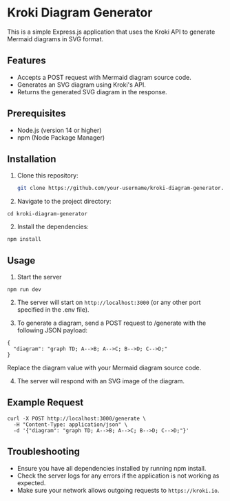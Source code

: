 # Kroki Diagram Generator

This is a simple Express.js application that uses the Kroki API to generate Mermaid diagrams in SVG format.

## Features

- Accepts a POST request with Mermaid diagram source code.
- Generates an SVG diagram using Kroki's API.
- Returns the generated SVG diagram in the response.

## Prerequisites

- Node.js (version 14 or higher)
- npm (Node Package Manager)

## Installation

1. Clone this repository:

   ```bash
   git clone https://github.com/your-username/kroki-diagram-generator.git
    ```

2. Navigate to the project directory:

```
cd kroki-diagram-generator
```

2. Install the dependencies:

```
npm install
```

## Usage
1. Start the server

```
npm run dev
```

2. The server will start on `http://localhost:3000` (or any other port specified in the .env file).

3. To generate a diagram, send a POST request to /generate with the following JSON payload:
```
{
  "diagram": "graph TD; A-->B; A-->C; B-->D; C-->D;"
}

```
Replace the diagram value with your Mermaid diagram source code.

4. The server will respond with an SVG image of the diagram.

## Example Request
```
curl -X POST http://localhost:3000/generate \
  -H "Content-Type: application/json" \
  -d '{"diagram": "graph TD; A-->B; A-->C; B-->D; C-->D;"}'

```

## Troubleshooting
- Ensure you have all dependencies installed by running npm install.
- Check the server logs for any errors if the application is not working as expected.
- Make sure your network allows outgoing requests to `https://kroki.io`.